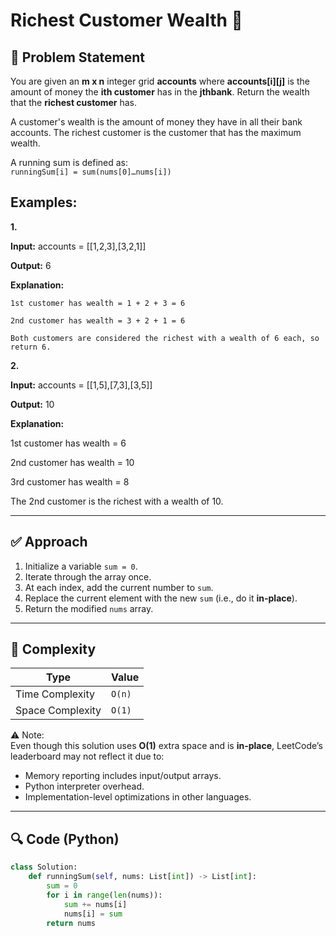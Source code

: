 # Richest Customer Wealth 🚀

## 🧠 Problem Statement
You are given an **m x n** integer grid **accounts** where **accounts[i][j]** is the amount of money the **i​​​​​​​​​​​th​​​​ customer** has in the **j​​​​​​​​​​​th​​​​ bank**. Return the wealth that the **richest customer** has.

A customer's wealth is the amount of money they have in all their bank accounts. The richest customer is the customer that has the maximum wealth.

A running sum is defined as:  
`runningSum[i] = sum(nums[0]…nums[i])`

## Examples:
**1.**

**Input:** accounts = [[1,2,3],[3,2,1]]

**Output:** 6

**Explanation:**

`1st customer has wealth = 1 + 2 + 3 = 6`

`2nd customer has wealth = 3 + 2 + 1 = 6`

`Both customers are considered the richest with a wealth of 6 each, so return 6.`


**2.**

**Input:** accounts = [[1,5],[7,3],[3,5]]

**Output:** 10

**Explanation:** 

1st customer has wealth = 6

2nd customer has wealth = 10 

3rd customer has wealth = 8

The 2nd customer is the richest with a wealth of 10.

---

## ✅ Approach

1. Initialize a variable `sum = 0`.
2. Iterate through the array once.
3. At each index, add the current number to `sum`.
4. Replace the current element with the new `sum` (i.e., do it **in-place**).
5. Return the modified `nums` array.

---

## 🧮 Complexity

| Type              | Value     |
|-------------------|-----------|
| Time Complexity   | `O(n)`    |
| Space Complexity  | `O(1)`    |

⚠ Note:  
Even though this solution uses **O(1)** extra space and is **in-place**, LeetCode’s leaderboard may not reflect it due to:
- Memory reporting includes input/output arrays.
- Python interpreter overhead.
- Implementation-level optimizations in other languages.

---

## 🔍 Code (Python)

```python
class Solution:
    def runningSum(self, nums: List[int]) -> List[int]:
        sum = 0
        for i in range(len(nums)):
            sum += nums[i]
            nums[i] = sum
        return nums
